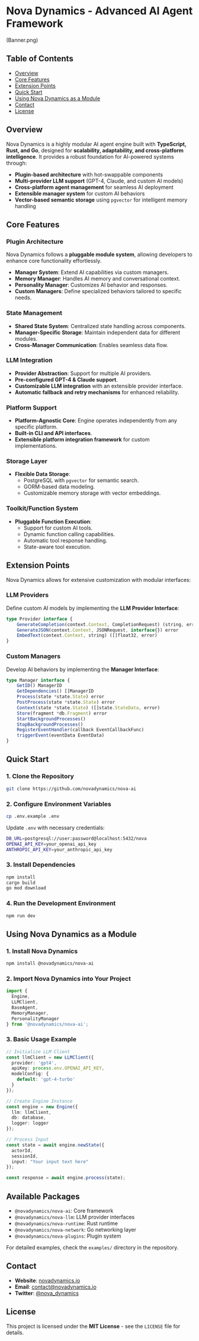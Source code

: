 # Nova Dynamics - Advanced AI Agent Framework
(Banner.png)
## Table of Contents
- [Overview](#overview)
- [Core Features](#core-features)
- [Extension Points](#extension-points)
- [Quick Start](#quick-start)
- [Using Nova Dynamics as a Module](#using-nova-dynamics-as-a-module)
- [Contact](#contact)
- [License](#license)

## Overview
Nova Dynamics is a highly modular AI agent engine built with **TypeScript, Rust, and Go**, designed for **scalability, adaptability, and cross-platform intelligence**. It provides a robust foundation for AI-powered systems through:

- **Plugin-based architecture** with hot-swappable components
- **Multi-provider LLM support** (GPT-4, Claude, and custom AI models)
- **Cross-platform agent management** for seamless AI deployment
- **Extensible manager system** for custom AI behaviors
- **Vector-based semantic storage** using `pgvector` for intelligent memory handling

## Core Features

### Plugin Architecture
Nova Dynamics follows a **pluggable module system**, allowing developers to enhance core functionality effortlessly.

- **Manager System**: Extend AI capabilities via custom managers.
- **Memory Manager**: Handles AI memory and conversational context.
- **Personality Manager**: Customizes AI behavior and responses.
- **Custom Managers**: Define specialized behaviors tailored to specific needs.

### State Management
- **Shared State System**: Centralized state handling across components.
- **Manager-Specific Storage**: Maintain independent data for different modules.
- **Cross-Manager Communication**: Enables seamless data flow.

### LLM Integration
- **Provider Abstraction**: Support for multiple AI providers.
- **Pre-configured GPT-4 & Claude support**.
- **Customizable LLM integration** with an extensible provider interface.
- **Automatic fallback and retry mechanisms** for enhanced reliability.

### Platform Support
- **Platform-Agnostic Core**: Engine operates independently from any specific platform.
- **Built-in CLI and API interfaces**.
- **Extensible platform integration framework** for custom implementations.

### Storage Layer
- **Flexible Data Storage**:
  - PostgreSQL with `pgvector` for semantic search.
  - GORM-based data modeling.
  - Customizable memory storage with vector embeddings.

### Toolkit/Function System
- **Pluggable Function Execution**:
  - Support for custom AI tools.
  - Dynamic function calling capabilities.
  - Automatic tool response handling.
  - State-aware tool execution.

## Extension Points
Nova Dynamics allows for extensive customization with modular interfaces:

### LLM Providers
Define custom AI models by implementing the **LLM Provider Interface**:
```typescript
type Provider interface {
    GenerateCompletion(context.Context, CompletionRequest) (string, error)
    GenerateJSON(context.Context, JSONRequest, interface{}) error
    EmbedText(context.Context, string) ([]float32, error)
}
```

### Custom Managers
Develop AI behaviors by implementing the **Manager Interface**:
```typescript
type Manager interface {
    GetID() ManagerID
    GetDependencies() []ManagerID
    Process(state *state.State) error
    PostProcess(state *state.State) error
    Context(state *state.State) ([]state.StateData, error)
    Store(fragment *db.Fragment) error
    StartBackgroundProcesses()
    StopBackgroundProcesses()
    RegisterEventHandler(callback EventCallbackFunc)
    triggerEvent(eventData EventData)
}
```

## Quick Start
### 1. Clone the Repository
```sh
git clone https://github.com/novadynamics/nova-ai
```

### 2. Configure Environment Variables
```sh
cp .env.example .env
```
Update `.env` with necessary credentials:
```sh
DB_URL=postgresql://user:password@localhost:5432/nova
OPENAI_API_KEY=your_openai_api_key
ANTHROPIC_API_KEY=your_anthropic_api_key
```

### 3. Install Dependencies
```sh
npm install
cargo build
go mod download
```

### 4. Run the Development Environment
```sh
npm run dev
```

## Using Nova Dynamics as a Module

### 1. Install Nova Dynamics
```sh
npm install @novadynamics/nova-ai
```

### 2. Import Nova Dynamics into Your Project
```typescript
import {
  Engine,
  LLMClient,
  BaseAgent,
  MemoryManager,
  PersonalityManager
} from '@novadynamics/nova-ai';
```

### 3. Basic Usage Example
```typescript
// Initialize LLM Client
const llmClient = new LLMClient({
  provider: 'gpt4',
  apiKey: process.env.OPENAI_API_KEY,
  modelConfig: {
    default: 'gpt-4-turbo'
  }
});

// Create Engine Instance
const engine = new Engine({
  llm: llmClient,
  db: database,
  logger: logger
});

// Process Input
const state = await engine.newState({
  actorId,
  sessionId,
  input: "Your input text here"
});

const response = await engine.process(state);
```

## Available Packages
- `@novadynamics/nova-ai`: Core framework
- `@novadynamics/nova-llm`: LLM provider interfaces
- `@novadynamics/nova-runtime`: Rust runtime
- `@novadynamics/nova-network`: Go networking layer
- `@novadynamics/nova-plugins`: Plugin system

For detailed examples, check the `examples/` directory in the repository.

## Contact
- **Website**: [novadynamics.io](https://novadynamics.io)
- **Email**: [contact@novadynamics.io](mailto:contact@novadynamics.io)
- **Twitter**: [@nova_dynamics](https://twitter.com/nova_dynamics)

## License
This project is licensed under the **MIT License** - see the `LICENSE` file for details.

